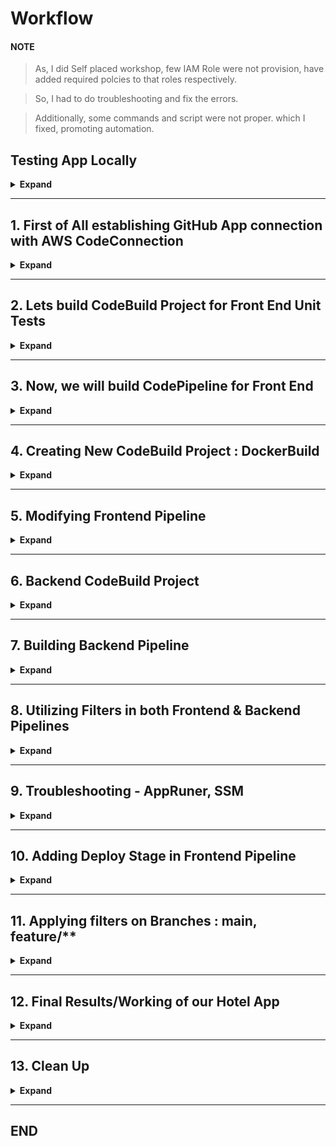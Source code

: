 # **Workflow**

#### **NOTE**
>  As, I did Self placed workshop, few IAM Role were not provision, have added required polcies to that roles respectively.

> So, I had to do troubleshooting and fix the errors.

> Additionally, some commands and script were not proper. which I fixed, promoting automation.

## **Testing App Locally**
<details>
  <summary>
    <b> Expand </b>
  </summary>
  
  1. Forking repo in local machine
     ```sh
     $ git clone https://github.com/aws-samples/modern-cicd-with-github-and-aws-codepipeline.git
     ```
  
  2. install required packages
     ```sh
     $ cd modern-cicd-with-github-and-aws-codepipeline/
     $ npm i
     ```
  
  3. Testing App locally
     ```sh
     $ npm run start
     ```

  4. Checking in Browser at [localhost:8081](http:localhost:8081/)
     <img width="1107" alt="proj-ci-cd-pipeline-result-5-locally" src="https://github.com/user-attachments/assets/0b31a9b7-9e7d-4586-95c2-a93548887783" />

</details>



---
## **1. First of All establishing GitHub App connection with AWS CodeConnection**
<details>
  <summary>
    <b> Expand </b>
  </summary>

<img width="1057" alt="proj-ci-cd-2a-github-connection" src="https://github.com/user-attachments/assets/4e87f3f5-e2a7-4df5-9207-d948192a6055" />
<img width="1256" alt="proj-ci-cd-2b" src="https://github.com/user-attachments/assets/dfd8d75b-5f86-4879-add2-2af9ebac11e3" />
<img width="687" alt="proj-ci-cd-2c-authorize" src="https://github.com/user-attachments/assets/d292003c-7df0-450e-b6c1-cb5215b5900e" />
<img width="827" alt="proj-ci-cd-2d-connect-app" src="https://github.com/user-attachments/assets/6df7ee79-099f-4819-8499-7797e8f3b10b" />
<img width="488" alt="proj-ci-cd-2e-select-repo" src="https://github.com/user-attachments/assets/11de41fc-72f5-4248-a656-8c19037405c5" />
<img width="387" alt="proj-ci-cd-2f" src="https://github.com/user-attachments/assets/37e57904-8f5d-49d7-9306-3c8c832f3d3a" />
<img width="823" alt="proj-ci-cd-2g" src="https://github.com/user-attachments/assets/fb1fdea8-e7cb-4cab-ba17-1e9c936b04a2" />
<img width="974" alt="proj-ci-cd-2h-connected" src="https://github.com/user-attachments/assets/ac3ee8da-ab00-4720-9093-d7b327eb659f" />

</details>

---
## **2. Lets build CodeBuild Project for Front End Unit Tests**
<details>
  <summary>
    <b> Expand </b>
  </summary>

  <img width="897" alt="proj-ci-cd-pipeline-2-unit-tests-1" src="https://github.com/user-attachments/assets/f9947166-f786-45dc-88af-7761166fc0cc" />
  <img width="775" alt="proj-ci-cd-pipeline-2-unit-tests-2" src="https://github.com/user-attachments/assets/7251d56d-e7d3-45d3-8739-0901b4f22e77" />
  <img width="779" alt="proj-ci-cd-pipeline-2-unit-tests-3" src="https://github.com/user-attachments/assets/b9842a17-3563-4b62-a24b-250541707aaf" />
  <img width="705" alt="proj-ci-cd-pipeline-2-unit-tests-4" src="https://github.com/user-attachments/assets/0523022f-35e5-49f4-8582-733da1bbab7c" />
  <img width="697" alt="proj-ci-cd-pipeline-2-unit-tests-5" src="https://github.com/user-attachments/assets/1b38c46d-5abb-44f7-b6d9-b212c2458cf0" />
  <img width="706" alt="proj-ci-cd-pipeline-2-unit-tests-6" src="https://github.com/user-attachments/assets/c8b2f118-9c2e-4626-85f7-2e2867e0cefa" />
  <img width="561" alt="proj-ci-cd-pipeline-2-unit-tests-7" src="https://github.com/user-attachments/assets/f3474200-287b-4b35-b7cd-827c068c4c7f" />
  <img width="609" alt="proj-ci-cd-pipeline-2-unit-tests-8-created" src="https://github.com/user-attachments/assets/9ab72dbe-d97d-4541-908f-59ec5268fef5" />

</details>

---
## **3. Now, we will build CodePipeline for Front End**
<details>
  <summary>
    <b> Expand </b>
  </summary>
  
  <img width="1031" alt="proj-ci-cd-pipeline-3-fr-pipeline-1" src="https://github.com/user-attachments/assets/66e6f7af-481e-46ce-a121-e2a7a5fbf468" />
  <img width="961" alt="proj-ci-cd-pipeline-3-fr-pipeline-2" src="https://github.com/user-attachments/assets/539688af-254c-40b0-a43a-7060d1b79658" />
  <img width="717" alt="proj-ci-cd-pipeline-3-fr-pipeline-3" src="https://github.com/user-attachments/assets/18e6dea3-be5f-4e87-b40b-99b5f240ad07" />
  <img width="650" alt="proj-ci-cd-pipeline-3-fr-pipeline-4" src="https://github.com/user-attachments/assets/7d394c8d-73ef-476e-90e8-c574683f5186" />
  <img width="646" alt="proj-ci-cd-pipeline-3-fr-pipeline-5" src="https://github.com/user-attachments/assets/8994d87e-72b6-4d08-95b9-3dc8798f9dc6" />
  <img width="566" alt="proj-ci-cd-pipeline-3-fr-pipeline-6" src="https://github.com/user-attachments/assets/54159154-aa39-4daf-afad-2da7da14d226" />
  <img width="669" alt="proj-ci-cd-pipeline-3-fr-pipeline-7" src="https://github.com/user-attachments/assets/7b187b99-c501-4944-b504-9872b68a9245" />
  <img width="832" alt="proj-ci-cd-pipeline-3-fr-pipeline-8-review" src="https://github.com/user-attachments/assets/c6b71ce9-3235-4f8c-9c7e-ae1497722b7f" />
  <img width="737" alt="proj-ci-cd-pipeline-3-fr-pipeline-9" src="https://github.com/user-attachments/assets/0ddf4813-2bc6-4bc3-a7bc-c901dc18cbb1" />
  <img width="1134" alt="proj-ci-cd-pipeline-3-fr-pipeline-10" src="https://github.com/user-attachments/assets/fd260ca3-2dd6-4ea9-9875-56c678f60d67" />
  <img width="364" alt="proj-ci-cd-pipeline-3-fr-pipeline-11" src="https://github.com/user-attachments/assets/d2bb6c10-2f95-4993-9104-d3bad3789cd5" />
  <img width="516" alt="proj-ci-cd-pipeline-3-fr-pipeline-12a-reports" src="https://github.com/user-attachments/assets/ab5a1878-6b58-46a7-b729-8bd348d35401" />
  <img width="466" alt="proj-ci-cd-pipeline-3-fr-pipeline-12b" src="https://github.com/user-attachments/assets/fd988b03-7a58-4a9b-9670-ee07b8041e1c" />
  <img width="799" alt="proj-ci-cd-pipeline-3-fr-pipeline-12c" src="https://github.com/user-attachments/assets/5bb1deef-8bb3-42c0-b52a-b2e7a6b4bea0" />
  <img width="679" alt="proj-ci-cd-pipeline-3-fr-pipeline-12d" src="https://github.com/user-attachments/assets/d0bed9bd-5a4b-4e40-8f62-43a73f6fd166" />
  <img width="781" alt="proj-ci-cd-pipeline-3-fr-pipeline-12e" src="https://github.com/user-attachments/assets/e41aa7b3-0456-4637-b46e-1417c07c6dcb" />
  <img width="1041" alt="proj-ci-cd-pipeline-3-fr-pipeline-12f" src="https://github.com/user-attachments/assets/747a54e1-901c-45e0-97e7-6120b74d34cc" />
  <img width="1052" alt="proj-ci-cd-pipeline-3-fr-pipeline-12g" src="https://github.com/user-attachments/assets/ca934a18-f30a-42e8-8efd-35c85f364001" />
  <img width="697" alt="proj-ci-cd-pipeline-3-fr-pipeline-12h" src="https://github.com/user-attachments/assets/c8c7d4c7-2dd7-4eeb-84b7-7eb3829d2003" />
  
</details>

---
## **4. Creating New CodeBuild Project : DockerBuild**
<details>
  <summary>
    <b> Expand </b>
  </summary>

` Here, we will add Create CodeBuild Project for Front End, utilising build_spec file `
  
<img width="945" alt="proj-ci-cd-pipeline-4-docker-fr-1" src="https://github.com/user-attachments/assets/2261abe6-206e-4cd8-9c90-5c58618addaa" />
<img width="529" alt="proj-ci-cd-pipeline-4-docker-fr-2" src="https://github.com/user-attachments/assets/0928d357-e8b7-4567-873a-252776a0bbba" />
<img width="531" alt="proj-ci-cd-pipeline-4-docker-fr-3" src="https://github.com/user-attachments/assets/eb92987c-1502-444a-8e27-70c247dfc9ad" />
<img width="336" alt="proj-ci-cd-pipeline-4-docker-fr-4" src="https://github.com/user-attachments/assets/cab10484-1762-4bca-b7f0-b69d6c6cb4fa" />
<img width="518" alt="proj-ci-cd-pipeline-4-docker-fr-5" src="https://github.com/user-attachments/assets/ca42a10e-d5c8-4aeb-b045-7bd6d24e1896" />
<img width="530" alt="proj-ci-cd-pipeline-4-docker-fr-6" src="https://github.com/user-attachments/assets/ef8136f3-747b-445f-85b7-8031fde180c0" />
<img width="575" alt="proj-ci-cd-pipeline-4-docker-fr-7" src="https://github.com/user-attachments/assets/aec76541-3785-4d73-b72f-13ec8d23780c" />
<img width="810" alt="proj-ci-cd-pipeline-4-docker-fr-8" src="https://github.com/user-attachments/assets/1ee36cf1-50d1-4ed9-93ff-5006a19ea69e" />

</details>

---
## **5. Modifying Frontend Pipeline**
<details>
  <summary>
    <b> Expand </b>
  </summary>

` Here we will modify Frontend pipeline by renaming & adding newly CodeBuild Project`

<img width="1116" alt="proj-ci-cd-pipeline-4-mod-fr-pipeline-1a" src="https://github.com/user-attachments/assets/7f7ebfa3-9dc5-4310-976a-6ab4e48d5fc1" />
<img width="1037" alt="proj-ci-cd-pipeline-4-mod-fr-pipeline-1b" src="https://github.com/user-attachments/assets/1974a487-c9e3-4ee9-ba92-7f1b0e1eab34" />
<img width="716" alt="proj-ci-cd-pipeline-4-mod-fr-pipeline-1c" src="https://github.com/user-attachments/assets/a84c32de-2dee-4861-9410-14ad11f9bf15" />
<img width="128" alt="proj-ci-cd-pipeline-4-mod-fr-pipeline-1d" src="https://github.com/user-attachments/assets/3ae0015d-b4c6-4001-93e8-8236ac3b56ad" />
<img width="1008" alt="proj-ci-cd-pipeline-4-mod-fr-pipeline-1e" src="https://github.com/user-attachments/assets/35096fc2-f658-4906-9b0d-035c991fa85e" />
<img width="933" alt="proj-ci-cd-pipeline-4-mod-fr-pipeline-1f" src="https://github.com/user-attachments/assets/06a3434f-d2dc-40d6-8c71-0f0bb52d15d2" />
<img width="1209" alt="proj-ci-cd-pipeline-4-mod-fr-pipeline-1g" src="https://github.com/user-attachments/assets/85abeb8d-a446-4820-9a72-aad5d2893671" />
<img width="1011" alt="proj-ci-cd-pipeline-4-mod-fr-pipeline-1h" src="https://github.com/user-attachments/assets/50b4e9c9-8a04-44cc-8e69-f77ba343bf67" />
<img width="516" alt="proj-ci-cd-pipeline-4-mod-fr-pipeline-1i" src="https://github.com/user-attachments/assets/28b330b0-111a-4094-b906-0dfced47cf54" />
<img width="1056" alt="proj-ci-cd-pipeline-4-mod-fr-pipeline-1j" src="https://github.com/user-attachments/assets/ecd56b53-3331-4ffd-8e0c-379a19d13dc2" />
<img width="523" alt="proj-ci-cd-pipeline-4-mod-fr-pipeline-1k" src="https://github.com/user-attachments/assets/7139f563-a996-45bb-83f3-8e4d50d14ffb" />
<img width="616" alt="proj-ci-cd-pipeline-4-mod-fr-pipeline-1l" src="https://github.com/user-attachments/assets/000f4074-efdd-44fc-80a1-1301523ca85e" />
<img width="537" alt="proj-ci-cd-pipeline-4-mod-fr-pipeline-1m" src="https://github.com/user-attachments/assets/e5a368c4-bcac-4ad0-be25-aedcc568f63a" />
<img width="527" alt="proj-ci-cd-pipeline-4-mod-fr-pipeline-1n" src="https://github.com/user-attachments/assets/a42724fe-f5d5-4026-94ee-8869523f4ec1" />

- As you can see above Pipeline is changed & saved successfully.
- UnitTests works good

- But we have some issues in running DockerBuild Project.
    - I had to do troubleshooting, as in the workshop they haven't mentioned the Policy/Permissions is required for IAM Service Role
    - Manually, I had to add policy, in Role. Which Permission is lacking can be found using log files.
    - All Screenshot attached below

<img width="1250" alt="proj-ci-cd-pipeline-4-mod-fr-pipeline-2a" src="https://github.com/user-attachments/assets/88b7b8d2-c044-4757-a33a-850b807eec74" />
<img width="1003" alt="proj-ci-cd-pipeline-4-mod-fr-pipeline-2b" src="https://github.com/user-attachments/assets/7ae756b1-be04-45ec-a7f5-7df195b40cd2" />
<img width="991" alt="proj-ci-cd-pipeline-4-mod-fr-pipeline-2c" src="https://github.com/user-attachments/assets/e20581cd-5f45-439c-8551-478df3f92533" />
<img width="352" alt="proj-ci-cd-pipeline-4-mod-fr-pipeline-2d" src="https://github.com/user-attachments/assets/7c6491ad-1771-4edf-8ab2-0169fa415b17" />
<img width="593" alt="proj-ci-cd-pipeline-4-mod-fr-pipeline-2e" src="https://github.com/user-attachments/assets/6455e4a6-94a1-4478-b4f7-e8494e3dcb90" />
<img width="657" alt="proj-ci-cd-pipeline-4-mod-fr-pipeline-2f" src="https://github.com/user-attachments/assets/97c4ead2-feb0-484a-a752-844b5fca0f8b" />

- But Again, we got issue that ECR repo is not available.
- This is due to author has created repo manually.
- So, I have to edit buildspec_docker file, Line:22 in phase > pre_build > commands:

<b><ins>buildspec_docker.yml</ins></b>
```sh
# extra step for creating repo in ECR added by github.com/sahal56
# Run only once, comment it out after 1st run
# - echo "Creating repository in AWS ECR"
# - aws ecr create-repository --repository-name $repository_name --region $AWS_REGION
```

<img width="1224" alt="proj-ci-cd-pipeline-4-mod-fr-pipeline-3a" src="https://github.com/user-attachments/assets/74851e27-8b36-47c4-a53e-f589616fee8d" />
<img width="409" alt="proj-ci-cd-pipeline-4-mod-fr-pipeline-3b" src="https://github.com/user-attachments/assets/32e0ff12-5738-4502-92e6-86a457efe54e" />
<img width="641" alt="proj-ci-cd-pipeline-4-mod-fr-pipeline-3c" src="https://github.com/user-attachments/assets/fe16f291-e27f-4579-a5e2-308245147eaa" />
<img width="579" alt="proj-ci-cd-pipeline-4-mod-fr-pipeline-3d" src="https://github.com/user-attachments/assets/a7ce8a7b-30ad-47a1-abf6-9616a66ad4a5" />
<img width="359" alt="proj-ci-cd-pipeline-4-mod-fr-pipeline-3e" src="https://github.com/user-attachments/assets/ab9ea71b-2b8b-4a5f-af04-b50ab43dcf6d" />
<img width="1148" alt="proj-ci-cd-pipeline-4-mod-fr-pipeline-3f" src="https://github.com/user-attachments/assets/b0da4cc8-f5cb-4bfe-9a99-b3dc73c27950" />
<img width="1308" alt="proj-ci-cd-pipeline-4-mod-fr-pipeline-3g" src="https://github.com/user-attachments/assets/8001121b-5f76-467f-b5d0-131365a771b0" />
<img width="1089" alt="proj-ci-cd-pipeline-4-mod-fr-pipeline-3h" src="https://github.com/user-attachments/assets/8227a57f-6000-4cd4-baa4-3a5592553a5e" />


- As you can see above, now ECR Private repo is created.
- Our Modified Frontend pipeline executes successfully.

</details>


---
## **6. Backend CodeBuild Project**
<details>
  <summary>
    <b> Expand </b>
  </summary>

<img width="826" alt="proj-ci-cd-pipeline-6-bk-build-1" src="https://github.com/user-attachments/assets/ac585cf5-2f4f-477a-9c1a-143ee76bffe0" />
<img width="515" alt="proj-ci-cd-pipeline-6-bk-build-2" src="https://github.com/user-attachments/assets/9e2daf1f-a655-4ef5-a750-66e35503de38" />
<img width="521" alt="proj-ci-cd-pipeline-6-bk-build-3" src="https://github.com/user-attachments/assets/025582ce-4b32-47ec-bdd7-f7b3f711e78d" />
<img width="399" alt="proj-ci-cd-pipeline-6-bk-build-4" src="https://github.com/user-attachments/assets/53100c8a-3757-43fc-9ee3-9332ffae6a9f" />
<img width="588" alt="proj-ci-cd-pipeline-6-bk-build-5" src="https://github.com/user-attachments/assets/472363d7-dacc-4659-81e8-642ec79dd7dd" />
<img width="514" alt="proj-ci-cd-pipeline-6-bk-build-6" src="https://github.com/user-attachments/assets/e124728a-5004-47d4-9148-9a0cd177d07d" />
<img width="552" alt="proj-ci-cd-pipeline-6-bk-build-7" src="https://github.com/user-attachments/assets/02b465ee-b3cd-49cc-80e6-c1192a8da765" />

</details>

---
## **7. Building Backend Pipeline**
<details>
  <summary>
    <b> Expand </b>
  </summary>

<img width="799" alt="proj-ci-cd-pipeline-7-bk-pipeline-1" src="https://github.com/user-attachments/assets/d574a4b2-f37d-4454-9883-15fa6086df25" />
<img width="568" alt="proj-ci-cd-pipeline-7-bk-pipeline-2" src="https://github.com/user-attachments/assets/b0da094b-1885-45f4-852b-d52902ee82c5" />
<img width="416" alt="proj-ci-cd-pipeline-7-bk-pipeline-3" src="https://github.com/user-attachments/assets/db3ea2e0-f56e-4f51-ba95-75c3c92eec47" />
<img width="415" alt="proj-ci-cd-pipeline-7-bk-pipeline-4" src="https://github.com/user-attachments/assets/bf6634ac-d650-4871-8142-ecfae7efd315" />
<img width="551" alt="proj-ci-cd-pipeline-7-bk-pipeline-5" src="https://github.com/user-attachments/assets/b2ccbeb9-a758-417c-b0c1-c521676d3ffd" />
<img width="303" alt="proj-ci-cd-pipeline-7-bk-pipeline-6" src="https://github.com/user-attachments/assets/e2d62c9f-d928-450e-8687-f18067caa39b" />
<img width="555" alt="proj-ci-cd-pipeline-7-bk-pipeline-7" src="https://github.com/user-attachments/assets/7fe0b773-c6c2-4805-81af-412e191b12d6" />
<img width="364" alt="proj-ci-cd-pipeline-7-bk-pipeline-8" src="https://github.com/user-attachments/assets/c767b7fc-85d7-493b-9451-17a825887757" />
<img width="653" alt="proj-ci-cd-pipeline-7-bk-pipeline-9" src="https://github.com/user-attachments/assets/dc3236eb-92ff-4761-af66-b44595671007" />

- But wait, Build is getting failed !!! ᶠᶸᶜᵏᵧₒᵤ! AWS Worksoppp.
- Same again, IAM Role policy issues.

<img width="295" alt="proj-ci-cd-pipeline-7-bk-pipeline-10a" src="https://github.com/user-attachments/assets/1029ceaf-937d-4ef9-bcaf-f44fc35c9832" />
<img width="1253" alt="proj-ci-cd-pipeline-7-bk-pipeline-10b" src="https://github.com/user-attachments/assets/ad8fa204-9608-428a-97ce-6a5a04c69663" />
<img width="969" alt="proj-ci-cd-pipeline-7-bk-pipeline-10c" src="https://github.com/user-attachments/assets/653dbd4b-d8a7-4229-9d8d-83be846c58a3" />
<img width="501" alt="proj-ci-cd-pipeline-7-bk-pipeline-10d" src="https://github.com/user-attachments/assets/2c47f2ac-1726-4d1b-ac25-7602eddc6cf1" />
<img width="403" alt="proj-ci-cd-pipeline-7-bk-pipeline-10e" src="https://github.com/user-attachments/assets/4eff7a94-c258-4ad3-93f8-730d10a89873" />
<img width="430" alt="proj-ci-cd-pipeline-7-bk-pipeline-10f" src="https://github.com/user-attachments/assets/01f6a35c-11f3-4dac-a55c-781da9de2305" />
<img width="424" alt="proj-ci-cd-pipeline-7-bk-pipeline-10g" src="https://github.com/user-attachments/assets/113540c6-ea35-4783-9f6a-faeab330ace3" />
<img width="343" alt="proj-ci-cd-pipeline-7-bk-pipeline-10h" src="https://github.com/user-attachments/assets/0bae9798-3f54-4b65-8630-7a975cbaf83d" />

- Finally, fixed

<img width="1355" alt="proj-ci-cd-pipeline-7-bk-pipeline-11a-cf-stack" src="https://github.com/user-attachments/assets/426b0b79-d0b3-4593-86b9-d587e18cce10" />
<img width="1129" alt="proj-ci-cd-pipeline-7-bk-pipeline-11b-cf-stack-events" src="https://github.com/user-attachments/assets/bb0fc0ab-0241-4db2-8a4c-f5a90cf03bf4" />
<img width="745" alt="proj-ci-cd-pipeline-7-bk-pipeline-11c-cf-stack-resources" src="https://github.com/user-attachments/assets/3c6e5e4c-83b3-4312-bbe5-86f5f53e267b" />
<img width="720" alt="proj-ci-cd-pipeline-7-bk-pipeline-11d-dynamodb" src="https://github.com/user-attachments/assets/7f1930ec-3d55-40be-9834-bf96fa19d528" />
<img width="1376" alt="proj-ci-cd-pipeline-7-bk-pipeline-11e" src="https://github.com/user-attachments/assets/abc0bb11-fba4-4e4e-b24b-ab7153ea8279" />

</details>

---
## **8. Utilizing Filters in both Frontend & Backend Pipelines**
<details>
  <summary>
    <b> Expand </b>
  </summary>

- Below is Backend Pipeline
- We are filtering : include backend.yml on main branch
- Meaning whenever any dev changes & commit to backend file, only then Backend Pipeline for backend will trigger into execution
<img width="1103" alt="proj-ci-cd-pipeline-8-filter-bk-pipeline-1" src="https://github.com/user-attachments/assets/9de7bf88-d66a-497a-ad59-3bba237c47b8" />
<img width="180" alt="proj-ci-cd-pipeline-8-filter-bk-pipeline-2" src="https://github.com/user-attachments/assets/506c9aa5-cecd-4ab6-b71d-e33db159d024" />
<img width="236" alt="proj-ci-cd-pipeline-8-filter-bk-pipeline-3" src="https://github.com/user-attachments/assets/e8f1c61b-893e-4097-974f-eef830a20113" />
<img width="955" alt="proj-ci-cd-pipeline-8-filter-bk-pipeline-4" src="https://github.com/user-attachments/assets/ba87ea67-105a-4284-8f02-dbbe9e76402a" />

- Below is Frontend Pipeline
- Here we have excluded backend.yml, to restrict Frontend Pipeline getting executed when changes to backend.yml is made.
<img width="1113" alt="proj-ci-cd-pipeline-8-filter-fr-pipeline-1" src="https://github.com/user-attachments/assets/dcb767f9-b5a7-4c80-b10f-5b2670d1d3d8" />
<img width="1240" alt="proj-ci-cd-pipeline-8-filter-fr-pipeline-2" src="https://github.com/user-attachments/assets/0ba4042d-9e12-4f68-8aad-8e456c86633c" />
<img width="466" alt="proj-ci-cd-pipeline-8-filter-fr-pipeline-3" src="https://github.com/user-attachments/assets/21e1e25f-8903-4a06-ab0a-d7fbb98f28e8" />
<img width="433" alt="proj-ci-cd-pipeline-8-filter-fr-pipeline-4" src="https://github.com/user-attachments/assets/b6715180-7e8c-4de7-8b59-9bb1d022e679" />

</details>

---
## **9. Troubleshooting - AppRuner, SSM**
<details>
  <summary>
    <b> Expand </b>
  </summary>

- Once Again some required permissions issue.!!!

<img width="1003" alt="proj-ci-cd-pipeline-9-troubleshoot-1" src="https://github.com/user-attachments/assets/6a12406f-da1d-4e09-b535-7d7d2a330d86" />
<img width="692" alt="proj-ci-cd-pipeline-9-troubleshoot-2" src="https://github.com/user-attachments/assets/69ce146d-4d45-47b5-8e94-aac9ee3c79ae" />
<img width="542" alt="proj-ci-cd-pipeline-9-troubleshoot-3" src="https://github.com/user-attachments/assets/5ff889ae-7e12-49d3-940a-b45f9954acd0" />
<img width="401" alt="proj-ci-cd-pipeline-9-troubleshoot-4" src="https://github.com/user-attachments/assets/01ca9be8-4128-4923-b141-83d574ad6902" />
<img width="454" alt="proj-ci-cd-pipeline-9-troubleshoot-5" src="https://github.com/user-attachments/assets/a46f5e18-a9ca-4e57-86c9-5ccf91841991" />
<img width="802" alt="proj-ci-cd-pipeline-9-troubleshoot-6" src="https://github.com/user-attachments/assets/e0bf3896-b332-49b5-81c0-b9c2058bc29f" />
<img width="649" alt="proj-ci-cd-pipeline-9-troubleshoot-7" src="https://github.com/user-attachments/assets/5e662fd8-821c-4f4d-b15b-0218134ebbd3" />

- Yayyyy. Hurrah Pipeline Works
<img width="337" alt="proj-ci-cd-pipeline-9-troubleshoot-8" src="https://github.com/user-attachments/assets/feeb60f6-0191-49ce-8914-7c5225bddec2" />
<img width="551" alt="proj-ci-cd-pipeline-9-troubleshoot-9" src="https://github.com/user-attachments/assets/06e52a8f-5e7e-4ea6-94e7-e6717f90a228" />

- Lets check out URL of App Runer to see our app running on 💯 Cloud 💫
<img width="723" alt="proj-ci-cd-pipeline-9-troubleshoot-10" src="https://github.com/user-attachments/assets/3a98ca3a-0a7c-48a5-b657-190116b09bd2" />

</details>

---
## **10. Adding Deploy Stage in Frontend Pipeline**
<details>
  <summary>
    <b> Expand </b>
  </summary>

`Here will add Deploy Stage in Frontend Pipeline to deploy on AWS App Runer`

<img width="1148" alt="proj-ci-cd-pipeline-10-fr-deploy-1" src="https://github.com/user-attachments/assets/13937b3c-addc-4d8a-9de9-a16bc0c2d8bd" />
<img width="1141" alt="proj-ci-cd-pipeline-10-fr-deploy-2" src="https://github.com/user-attachments/assets/7e494bbd-990b-4f10-8f69-1462a258eb08" />
<img width="396" alt="proj-ci-cd-pipeline-10-fr-deploy-3" src="https://github.com/user-attachments/assets/3137e779-048a-4084-b00b-96a052529f94" />
<img width="1139" alt="proj-ci-cd-pipeline-10-fr-deploy-4" src="https://github.com/user-attachments/assets/ecdf5248-64ca-416b-b65a-cbea58fc37cf" />
<img width="292" alt="proj-ci-cd-pipeline-10-fr-deploy-5" src="https://github.com/user-attachments/assets/8bd4729b-3e01-4466-9bf0-9cd1deb0f3dc" />
<img width="456" alt="proj-ci-cd-pipeline-10-fr-deploy-6" src="https://github.com/user-attachments/assets/92f9caaa-0621-46cd-bfcf-f2c64f6a5f07" />
<img width="462" alt="proj-ci-cd-pipeline-10-fr-deploy-7" src="https://github.com/user-attachments/assets/3be2a627-3aa9-4779-9b77-91bd8496509d" />
<img width="851" alt="proj-ci-cd-pipeline-10-fr-deploy-8" src="https://github.com/user-attachments/assets/b33d45e9-50c9-4a81-8cc1-2bdb82d74dc6" />
<img width="683" alt="proj-ci-cd-pipeline-10-fr-deploy-9" src="https://github.com/user-attachments/assets/982c9b3f-6e77-4402-baa9-6e97bf50787d" />
<img width="355" alt="proj-ci-cd-pipeline-10-fr-deploy-10" src="https://github.com/user-attachments/assets/08884cd7-d752-41bd-8dea-812d6c1e3a0d" />
<img width="389" alt="proj-ci-cd-pipeline-10-fr-deploy-11" src="https://github.com/user-attachments/assets/d7db9a7f-7214-4df4-93d5-a4b410e06253" />

</details>

---
## **11. Applying filters on Branches : main, feature/****
<details>
  <summary>
    <b> Expand </b>
  </summary>

<img width="801" alt="proj-ci-cd-pipeline-11-filters-branch-1" src="https://github.com/user-attachments/assets/a016f3be-27c0-44a2-acbe-60082c80f7db" />
<img width="1044" alt="proj-ci-cd-pipeline-11-filters-branch-2" src="https://github.com/user-attachments/assets/de8de19a-5bb2-4cee-9ee6-f5733306de05" />
<img width="221" alt="proj-ci-cd-pipeline-11-filters-branch-3" src="https://github.com/user-attachments/assets/c3fe5b9d-6d9f-454f-8b50-ad6a478741a3" />
<img width="452" alt="proj-ci-cd-pipeline-11-filters-branch-4" src="https://github.com/user-attachments/assets/ab1de2f2-a616-498f-bc94-74fe5c72fd54" />
<img width="372" alt="proj-ci-cd-pipeline-11-filters-branch-5" src="https://github.com/user-attachments/assets/4cb906c5-6657-4e7c-9a08-6002b43971ec" />

- Lets change file and push in branch : `feature/**`
- then pushing it: `git push` and creating `PR request`
- and finally accecpting `Merge PR`
<img width="801" alt="proj-ci-cd-pipeline-11-filters-branch-6" src="https://github.com/user-attachments/assets/cd9948ce-ea4e-4279-b163-179ce04c855e" />
<img width="1323" alt="proj-ci-cd-pipeline-11-filters-branch-7" src="https://github.com/user-attachments/assets/af20b497-ae00-4c59-978b-cf1fe2dd5ae1" />
<img width="929" alt="proj-ci-cd-pipeline-11-filters-branch-8" src="https://github.com/user-attachments/assets/1e68dade-9726-4cd1-be2e-345a05baf20b" />
<img width="838" alt="proj-ci-cd-pipeline-11-filters-branch-9" src="https://github.com/user-attachments/assets/00adbc8f-e834-45b6-8d26-cedfdaa5cb11" />
<img width="564" alt="proj-ci-cd-pipeline-11-filters-branch-10" src="https://github.com/user-attachments/assets/8ee0ad7e-a639-4bed-a3d3-8316a4ef2716" />
<img width="822" alt="proj-ci-cd-pipeline-11-filters-branch-11" src="https://github.com/user-attachments/assets/41057ca0-0392-4bf9-a9e0-0a95a6711e0c" />

- Lets test our App
<img width="1008" alt="proj-ci-cd-pipeline-11-filters-branch-12a" src="https://github.com/user-attachments/assets/a85db637-6f46-43a2-968d-7419d07ed252" />
<img width="549" alt="proj-ci-cd-pipeline-11-filters-branch-12b" src="https://github.com/user-attachments/assets/37ee227d-60ad-4178-8b9e-6152389e4553" />
<img width="220" alt="proj-ci-cd-pipeline-11-filters-branch-12c" src="https://github.com/user-attachments/assets/56ad9e33-723a-488e-9fbb-b61284cc2939" />

- It works.!!!

</details>

---
## **12. Final Results/Working of our Hotel App**
<details>
  <summary>
    <b> Expand </b>
  </summary>

`Below are some resources which are created using CloudFormation, when CodePipline is executed`

- Testing Hotel App, hosted on App Runner
<img width="1112" alt="proj-ci-cd-pipeline-12-result-1a" src="https://github.com/user-attachments/assets/6e36f0c2-e11f-42f2-9f1e-b96e7a3d25f9" />
<img width="1112" alt="proj-ci-cd-pipeline-12-result-1b" src="https://github.com/user-attachments/assets/9c5b684f-9b86-47ba-b826-52fd9c83e62e" />
<img width="322" alt="proj-ci-cd-pipeline-12-result-1c" src="https://github.com/user-attachments/assets/406b8fd2-628d-4a41-bd6c-331dd08a69fe" />
<img width="368" alt="proj-ci-cd-pipeline-12-result-1d" src="https://github.com/user-attachments/assets/2253ed3d-ec86-4ec8-8c83-c33da5890cab" />

- This is my Private ECR repo
<img width="1423" alt="proj-ci-cd-pipeline-12-result-2a-ecr" src="https://github.com/user-attachments/assets/c1d49b20-7d80-4b63-8cd8-f3822bd92fd2" />

- DynamoDB Tables
<img width="1427" alt="proj-ci-cd-pipeline-12-result-3a-dynamoDB-tables" src="https://github.com/user-attachments/assets/b2627096-bc41-41a9-8c4c-315fe1220a31" />
<img width="1099" alt="proj-ci-cd-pipeline-12-result-3b" src="https://github.com/user-attachments/assets/81db9e62-ed8d-456b-8a3d-ad1292b7663f" />

- CloudFormation Stacks
<img width="1411" alt="proj-ci-cd-pipeline-12-result-4a-CF-stacks" src="https://github.com/user-attachments/assets/d7bbe7f0-3577-4f6d-8a2f-adfbbcb6fe1d" />
<img width="1428" alt="proj-ci-cd-pipeline-12-result-4b" src="https://github.com/user-attachments/assets/2f45c03c-2b24-41f1-a48d-85e1e8dd6ed3" />
<img width="874" alt="proj-ci-cd-pipeline-12-result-4c" src="https://github.com/user-attachments/assets/a76f1960-5e0b-4b45-b1d1-b41bb266b044" />

- CodeBuild Projects
<img width="1426" alt="proj-ci-cd-pipeline-12-result-5-CodeBuild" src="https://github.com/user-attachments/assets/175af154-975c-4a51-b96e-8edb7fca9d01" />

- CodePipelines
<img width="1421" alt="proj-ci-cd-pipeline-12-result-6-CodePipeline" src="https://github.com/user-attachments/assets/027cbf19-c5f0-450d-a0bc-14d53307219c" />

</details>

---
## **13. Clean Up**
<details>
  <summary>
    <b> Expand </b>
  </summary>

`Here, is SS all resources of this project, will destroy them`




</details>

---
**END**
---

<!--

---
## ****
<details>
  <summary>
    <b> Expand </b>
  </summary>
</details>

---
####
****
```sh
```
-->
